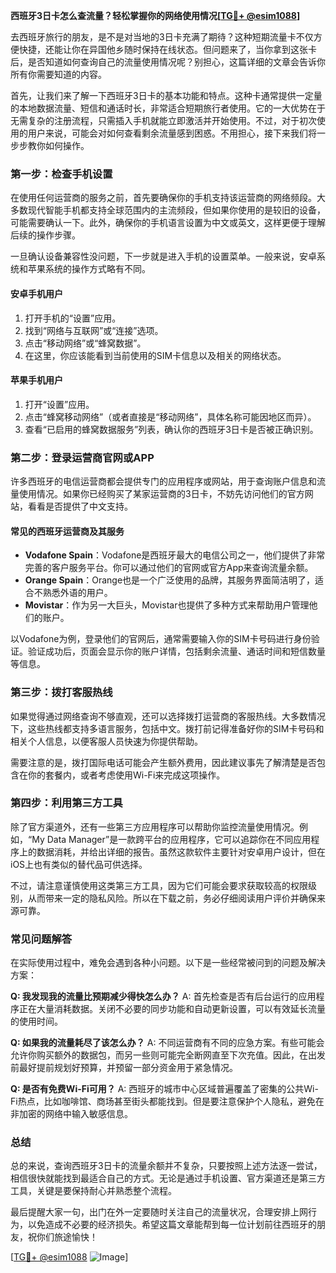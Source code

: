 **西班牙3日卡怎么查流量？轻松掌握你的网络使用情况[[TG💪+ @esim1088](https://t.me/s/esim1088)]**

去西班牙旅行的朋友，是不是对当地的3日卡充满了期待？这种短期流量卡不仅方便快捷，还能让你在异国他乡随时保持在线状态。但问题来了，当你拿到这张卡后，是否知道如何查询自己的流量使用情况呢？别担心，这篇详细的文章会告诉你所有你需要知道的内容。

首先，让我们来了解一下西班牙3日卡的基本功能和特点。这种卡通常提供一定量的本地数据流量、短信和通话时长，非常适合短期旅行者使用。它的一大优势在于无需复杂的注册流程，只需插入手机就能立即激活并开始使用。不过，对于初次使用的用户来说，可能会对如何查看剩余流量感到困惑。不用担心，接下来我们将一步步教你如何操作。

### **第一步：检查手机设置**

在使用任何运营商的服务之前，首先要确保你的手机支持该运营商的网络频段。大多数现代智能手机都支持全球范围内的主流频段，但如果你使用的是较旧的设备，可能需要确认一下。此外，确保你的手机语言设置为中文或英文，这样更便于理解后续的操作步骤。

一旦确认设备兼容性没问题，下一步就是进入手机的设置菜单。一般来说，安卓系统和苹果系统的操作方式略有不同。

#### **安卓手机用户**
1. 打开手机的“设置”应用。
2. 找到“网络与互联网”或“连接”选项。
3. 点击“移动网络”或“蜂窝数据”。
4. 在这里，你应该能看到当前使用的SIM卡信息以及相关的网络状态。

#### **苹果手机用户**
1. 打开“设置”应用。
2. 点击“蜂窝移动网络”（或者直接是“移动网络”，具体名称可能因地区而异）。
3. 查看“已启用的蜂窝数据服务”列表，确认你的西班牙3日卡是否被正确识别。

### **第二步：登录运营商官网或APP**

许多西班牙的电信运营商都会提供专门的应用程序或网站，用于查询账户信息和流量使用情况。如果你已经购买了某家运营商的3日卡，不妨先访问他们的官方网站，看看是否提供了中文支持。

#### **常见的西班牙运营商及其服务**
- **Vodafone Spain**：Vodafone是西班牙最大的电信公司之一，他们提供了非常完善的客户服务平台。你可以通过他们的官网或官方App来查询流量余额。
- **Orange Spain**：Orange也是一个广泛使用的品牌，其服务界面简洁明了，适合不熟悉外语的用户。
- **Movistar**：作为另一大巨头，Movistar也提供了多种方式来帮助用户管理他们的账户。

以Vodafone为例，登录他们的官网后，通常需要输入你的SIM卡号码进行身份验证。验证成功后，页面会显示你的账户详情，包括剩余流量、通话时间和短信数量等信息。

### **第三步：拨打客服热线**

如果觉得通过网络查询不够直观，还可以选择拨打运营商的客服热线。大多数情况下，这些热线都支持多语言服务，包括中文。拨打前记得准备好你的SIM卡号码和相关个人信息，以便客服人员快速为你提供帮助。

需要注意的是，拨打国际电话可能会产生额外费用，因此建议事先了解清楚是否包含在你的套餐内，或者考虑使用Wi-Fi来完成这项操作。

### **第四步：利用第三方工具**

除了官方渠道外，还有一些第三方应用程序可以帮助你监控流量使用情况。例如，“My Data Manager”是一款跨平台的应用程序，它可以追踪你在不同应用程序上的数据消耗，并给出详细的报告。虽然这款软件主要针对安卓用户设计，但在iOS上也有类似的替代品可供选择。

不过，请注意谨慎使用这类第三方工具，因为它们可能会要求获取较高的权限级别，从而带来一定的隐私风险。所以在下载之前，务必仔细阅读用户评价并确保来源可靠。

### **常见问题解答**

在实际使用过程中，难免会遇到各种小问题。以下是一些经常被问到的问题及解决方案：

**Q: 我发现我的流量比预期减少得快怎么办？**
A: 首先检查是否有后台运行的应用程序正在大量消耗数据。关闭不必要的同步功能和自动更新设置，可以有效延长流量的使用时间。

**Q: 如果我的流量耗尽了该怎么办？**
A: 不同运营商有不同的应急方案。有些可能会允许你购买额外的数据包，而另一些则可能完全断网直至下次充值。因此，在出发前最好提前规划好预算，并预留一部分资金用于紧急情况。

**Q: 是否有免费Wi-Fi可用？**
A: 西班牙的城市中心区域普遍覆盖了密集的公共Wi-Fi热点，比如咖啡馆、商场甚至街头都能找到。但是要注意保护个人隐私，避免在非加密的网络中输入敏感信息。

### **总结**

总的来说，查询西班牙3日卡的流量余额并不复杂，只要按照上述方法逐一尝试，相信很快就能找到最适合自己的方式。无论是通过手机设置、官方渠道还是第三方工具，关键是要保持耐心并熟悉整个流程。

最后提醒大家一句，出门在外一定要随时关注自己的流量状况，合理安排上网行为，以免造成不必要的经济损失。希望这篇文章能帮到每一位计划前往西班牙的朋友，祝你们旅途愉快！

[[TG💪+ @esim1088](https://t.me/s/esim1088) ![Image](https://i.postimg.cc/4NQfJmqS/Snipaste-2025-05-13-00-14-12.png)]
